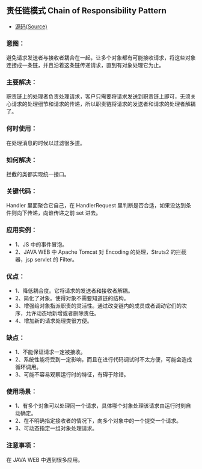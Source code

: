 ## 责任链模式 Chain of Responsibility Pattern
- [源码(Source)](../responsibility)
### 意图：
避免请求发送者与接收者耦合在一起，让多个对象都有可能接收请求，将这些对象连接成一条链，并且沿着这条链传递请求，直到有对象处理它为止。

### 主要解决：
职责链上的处理者负责处理请求，客户只需要将请求发送到职责链上即可，无须关心请求的处理细节和请求的传递，所以职责链将请求的发送者和请求的处理者解耦了。

### 何时使用：
在处理消息的时候以过滤很多道。

### 如何解决：
拦截的类都实现统一接口。

### 关键代码：
Handler 里面聚合它自己，在 HandlerRequest 里判断是否合适，如果没达到条件则向下传递，向谁传递之前 set 进去。

### 应用实例： 
- 1、JS 中的事件冒泡。 
- 2、JAVA WEB 中 Apache Tomcat 对 Encoding 的处理，Struts2 的拦截器，jsp servlet 的 Filter。

### 优点： 
- 1、降低耦合度。它将请求的发送者和接收者解耦。 
- 2、简化了对象。使得对象不需要知道链的结构。 
- 3、增强给对象指派职责的灵活性。通过改变链内的成员或者调动它们的次序，允许动态地新增或者删除责任。 
- 4、增加新的请求处理类很方便。

### 缺点： 
- 1、不能保证请求一定被接收。 
- 2、系统性能将受到一定影响，而且在进行代码调试时不太方便，可能会造成循环调用。 
- 3、可能不容易观察运行时的特征，有碍于除错。

### 使用场景： 
- 1、有多个对象可以处理同一个请求，具体哪个对象处理该请求由运行时刻自动确定。 
- 2、在不明确指定接收者的情况下，向多个对象中的一个提交一个请求。 
- 3、可动态指定一组对象处理请求。

### 注意事项：
在 JAVA WEB 中遇到很多应用。